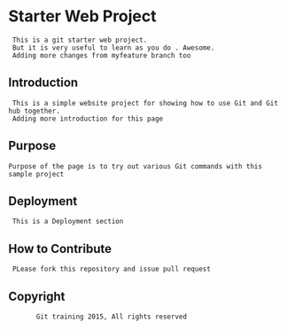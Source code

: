 # Starter Web Project

     This is a git starter web project. 
	 But it is very useful to learn as you do . Awesome.
	 Adding more changes from myfeature branch too

## Introduction
     This is a simple website project for showing how to use Git and Git hub together.
	 Adding more introduction for this page

## Purpose

    Purpose of the page is to try out various Git commands with this sample project

## Deployment

     This is a Deployment section

## How to Contribute
     PLease fork this repository and issue pull request

## Copyright
           Git training 2015, All rights reserved